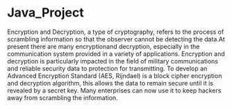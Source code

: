 # Java_Project
Encryption and Decryption, a type of cryptography, refers to the process of scrambling information so that the observer cannot be detecting the data.At present there are many encryptionand decryption, especially in the communication system provided in a variety of applications. Encryption and decryption is particularly impacted in the field of military communications and reliable security data to protection for transmitting. To develop an Advanced Encryption Standard (AES, Rijndael) is a block cipher encryption and decryption algorithm, this allows the data to remain secure until it is revealed by a secret key. Many enterprises can now use it to keep hackers away from scrambling the information.
